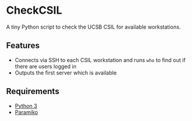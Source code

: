 CheckCSIL
=========

A tiny Python script to check the UCSB CSIL for available workstations.

Features
--------

- Connects via SSH to each CSIL workstation and runs `who` to find out if there are users logged in
- Outputs the first server which is available

Requirements
------------

- [Python 3](http://www.python.org)
- [Paramiko](https://github.com/paramiko/paramiko)